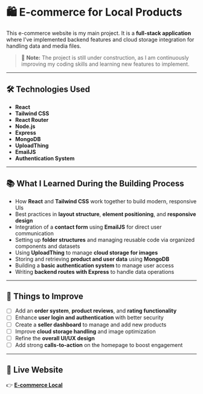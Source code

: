 # 🛍️ E-commerce for Local Products

This e-commerce website is my main project. It is a **full-stack application** where I’ve implemented backend features and cloud storage integration for handling data and media files.

> 🚧 **Note:** The project is still under construction, as I am continuously improving my coding skills and learning new features to implement.

---

## 🛠️ Technologies Used

- **React**
- **Tailwind CSS**
- **React Router**
- **Node.js**
- **Express**
- **MongoDB**
- **UploadThing**
- **EmailJS**
- **Authentication System**

---

## 📚 What I Learned During the Building Process

- How **React** and **Tailwind CSS** work together to build modern, responsive UIs
- Best practices in **layout structure**, **element positioning**, and **responsive design**
- Integration of a **contact form** using **EmailJS** for direct user communication
- Setting up **folder structures** and managing reusable code via organized components and datasets
- Using **UploadThing** to manage **cloud storage for images**
- Storing and retrieving **product and user data** using **MongoDB**
- Building a **basic authentication system** to manage user access
- Writing **backend routes with Express** to handle data operations

---

## 🚀 Things to Improve

- [ ] Add an **order system**, **product reviews**, and **rating functionality**
- [ ] Enhance **user login and authentication** with better security
- [ ] Create a **seller dashboard** to manage and add new products
- [ ] Improve **cloud storage handling** and image optimization
- [ ] Refine the **overall UI/UX design**
- [ ] Add strong **calls-to-action** on the homepage to boost engagement

---

## 🔗 Live Website

👉 [**E-commerce Local**](https://bohol-local.netlify.app/)
